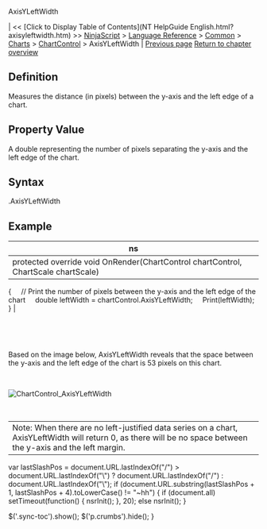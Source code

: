 ﻿










 


AxisYLeftWidth







| &lt;&lt; [Click to Display Table of Contents](NT HelpGuide English.html?axisyleftwidth.htm) &gt;&gt;
 [NinjaScript](ninjascript.htm) &gt; [Language Reference](language_reference_wip.htm) &gt; [Common](common.htm) &gt; [Charts](chart.htm) &gt; [ChartControl](chartcontrol.htm) &gt;
AxisYLeftWidth | [Previous page](axisxheight.htm)
[Return to chapter overview](chartcontrol.htm)










Definition
----------


Measures the distance (in pixels) between the y-axis and the left edge of a chart.



Property Value
--------------


 A double representing the number of pixels separating the y-axis and the left edge of the chart.



Syntax
------


 <chartcontrol>.AxisYLeftWidth



Example
-------




| ns |
| --- |
| protected override void OnRender(ChartControl chartControl, ChartScale chartScale)
{
     // Print the number of pixels between the y-axis and the left edge of the chart
     double leftWidth = chartControl.AxisYLeftWidth;
     Print(leftWidth);
} |



 


 


Based on the image below, AxisYLeftWidth reveals that the space between the y-axis and the left edge of the chart is 53 pixels on this chart.


 


![ChartControl_AxisYLeftWidth](chartcontrol_axisyleftwidth.png)


 




|  |
| --- |
| Note: When there are no left-justified data series on a chart, AxisYLeftWidth will return 0, as there will be no space between the y-axis and the left margin. |






 
 var lastSlashPos = document.URL.lastIndexOf("/") &gt; document.URL.lastIndexOf("\\") ? document.URL.lastIndexOf("/") : document.URL.lastIndexOf("\\");
 if (document.URL.substring(lastSlashPos + 1, lastSlashPos + 4).toLowerCase() != "~hh") {
 if (document.all) setTimeout(function() {
 nsrInit();
 }, 20);
 else nsrInit();
 }
 
 
 $('.sync-toc').show();
 $('p.crumbs').hide();
 }
 
 
 



</chartcontrol>